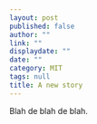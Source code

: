 ```yaml
---
layout: post
published: false
author: ""
link: ""
displaydate: ""
date: ""
category: MIT
tags: null
title: A new story
---
```



Blah de blah de blah.